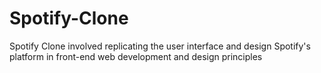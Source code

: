 # Spotify-Clone
Spotify Clone involved replicating the user interface and design Spotify's platform in front-end web  development and design principles
